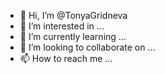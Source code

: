 - 👋 Hi, I’m @TonyaGridneva
- 👀 I’m interested in ...
- 🌱 I’m currently learning ...
- 💞️ I’m looking to collaborate on ...
- 📫 How to reach me ...

<!---
TonyaGridneva/TonyaGridneva is a ✨ special ✨ repository because its `README.md` (this file) appears on your GitHub profile.
You can click the Preview link to take a look at your changes.
--->

